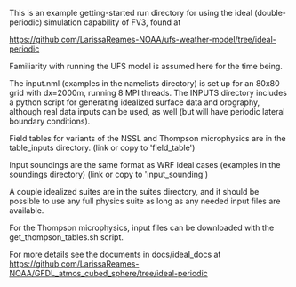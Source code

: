 This is an example getting-started run directory for using the ideal (double-periodic) simulation capability of FV3, found at

https://github.com/LarissaReames-NOAA/ufs-weather-model/tree/ideal-periodic

Familiarity with running the UFS model is assumed here for the time being.

The input.nml (examples in the namelists directory) is set up for an 80x80 grid with dx=2000m, running 8 MPI threads. The INPUTS directory includes a python script for generating idealized surface data and orography, although real data inputs can be used, as well (but will have periodic lateral boundary conditions).

Field tables for variants of the NSSL and Thompson microphysics are in the table_inputs directory. (link or copy to 'field_table')

Input soundings are the same format as WRF ideal cases (examples in the soundings directory) (link or copy to 'input_sounding')

A couple idealized suites are in the suites directory, and it should be possible to use any full physics suite as long as any needed input files are available.

For the Thompson microphysics, input files can be downloaded with the get_thompson_tables.sh script.

For more details see the documents in docs/ideal_docs  at https://github.com/LarissaReames-NOAA/GFDL_atmos_cubed_sphere/tree/ideal-periodic

